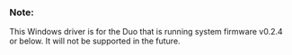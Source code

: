 ### Note:

This Windows driver is for the Duo that is running system firmware v0.2.4 or below. It will not be supported in the future.